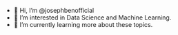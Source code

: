 
- 👋 Hi, I’m @josephbenofficial
- 👀 I’m interested in Data Science and Machine Learning.
- 🌱 I’m currently learning more about these topics.

<!---
josephbenofficial/josephbenofficial is a ✨ special ✨ repository because its `README.md` (this file) appears on your GitHub profile.
You can click the Preview link to take a look at your changes.
--->
